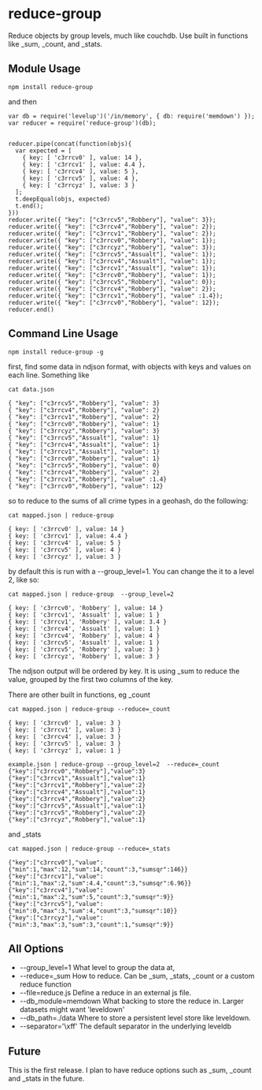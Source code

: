 reduce-group
===================

Reduce objects by group levels, much like couchdb. Use built in functions like _sum, _count, and _stats.


Module Usage
------------

    npm install reduce-group

and then

    var db = require('levelup')('/in/memory', { db: require('memdown') });
    var reducer = require('reduce-group')(db);


    reducer.pipe(concat(function(objs){
      var expected = [
        { key: [ 'c3rrcv0' ], value: 14 },
        { key: [ 'c3rrcv1' ], value: 4.4 },
        { key: [ 'c3rrcv4' ], value: 5 },
        { key: [ 'c3rrcv5' ], value: 4 },
        { key: [ 'c3rrcyz' ], value: 3 }
      ];
      t.deepEqual(objs, expected)
      t.end();
    }))
    reducer.write({ "key": ["c3rrcv5","Robbery"], "value": 3});
    reducer.write({ "key": ["c3rrcv4","Robbery"], "value": 2});
    reducer.write({ "key": ["c3rrcv1","Robbery"], "value": 2});
    reducer.write({ "key": ["c3rrcv0","Robbery"], "value": 1});
    reducer.write({ "key": ["c3rrcyz","Robbery"], "value": 3});
    reducer.write({ "key": ["c3rrcv5","Assualt"], "value": 1});
    reducer.write({ "key": ["c3rrcv4","Assualt"], "value": 1});
    reducer.write({ "key": ["c3rrcv1","Assualt"], "value": 1});
    reducer.write({ "key": ["c3rrcv0","Robbery"], "value": 1});
    reducer.write({ "key": ["c3rrcv5","Robbery"], "value": 0});
    reducer.write({ "key": ["c3rrcv4","Robbery"], "value": 2});
    reducer.write({ "key": ["c3rrcv1","Robbery"], "value" :1.4});
    reducer.write({ "key": ["c3rrcv0","Robbery"], "value": 12});
    reducer.end()


Command Line Usage
------------------

    npm install reduce-group -g

first, find some data in ndjson format, with objects with keys and values on each line. Something like


```
cat data.json

{ "key": ["c3rrcv5","Robbery"], "value": 3}
{ "key": ["c3rrcv4","Robbery"], "value": 2}
{ "key": ["c3rrcv1","Robbery"], "value": 2}
{ "key": ["c3rrcv0","Robbery"], "value": 1}
{ "key": ["c3rrcyz","Robbery"], "value": 3}
{ "key": ["c3rrcv5","Assualt"], "value": 1}
{ "key": ["c3rrcv4","Assualt"], "value": 1}
{ "key": ["c3rrcv1","Assualt"], "value": 1}
{ "key": ["c3rrcv0","Robbery"], "value": 1}
{ "key": ["c3rrcv5","Robbery"], "value": 0}
{ "key": ["c3rrcv4","Robbery"], "value": 2}
{ "key": ["c3rrcv1","Robbery"], "value" :1.4}
{ "key": ["c3rrcv0","Robbery"], "value": 12}

```


so to reduce to the sums of all crime types in a geohash, do the following:

```
cat mapped.json | reduce-group

{ key: [ 'c3rrcv0' ], value: 14 }
{ key: [ 'c3rrcv1' ], value: 4.4 }
{ key: [ 'c3rrcv4' ], value: 5 }
{ key: [ 'c3rrcv5' ], value: 4 }
{ key: [ 'c3rrcyz' ], value: 3 }
```

by default this is run with a --group_level=1. You can change the it to a level 2, like so:


```
cat mapped.json | reduce-group  --group_level=2

{ key: [ 'c3rrcv0', 'Robbery' ], value: 14 }
{ key: [ 'c3rrcv1', 'Assualt' ], value: 1 }
{ key: [ 'c3rrcv1', 'Robbery' ], value: 3.4 }
{ key: [ 'c3rrcv4', 'Assualt' ], value: 1 }
{ key: [ 'c3rrcv4', 'Robbery' ], value: 4 }
{ key: [ 'c3rrcv5', 'Assualt' ], value: 1 }
{ key: [ 'c3rrcv5', 'Robbery' ], value: 3 }
{ key: [ 'c3rrcyz', 'Robbery' ], value: 3 }
```

The ndjson output will be ordered by key. It is using _sum to reduce the value, grouped by the first two columns of the key.

There are other built in functions, eg _count

```
cat mapped.json | reduce-group --reduce=_count

{ key: [ 'c3rrcv0' ], value: 3 }
{ key: [ 'c3rrcv1' ], value: 3 }
{ key: [ 'c3rrcv4' ], value: 3 }
{ key: [ 'c3rrcv5' ], value: 3 }
{ key: [ 'c3rrcyz' ], value: 1 }
```

```
example.json | reduce-group --group_level=2  --reduce=_count
{"key":["c3rrcv0","Robbery"],"value":3}
{"key":["c3rrcv1","Assualt"],"value":1}
{"key":["c3rrcv1","Robbery"],"value":2}
{"key":["c3rrcv4","Assualt"],"value":1}
{"key":["c3rrcv4","Robbery"],"value":2}
{"key":["c3rrcv5","Assualt"],"value":1}
{"key":["c3rrcv5","Robbery"],"value":2}
{"key":["c3rrcyz","Robbery"],"value":1}
```


and _stats

```
cat mapped.json | reduce-group --reduce=_stats

{"key":["c3rrcv0"],"value":{"min":1,"max":12,"sum":14,"count":3,"sumsqr":146}}
{"key":["c3rrcv1"],"value":{"min":1,"max":2,"sum":4.4,"count":3,"sumsqr":6.96}}
{"key":["c3rrcv4"],"value":{"min":1,"max":2,"sum":5,"count":3,"sumsqr":9}}
{"key":["c3rrcv5"],"value":{"min":0,"max":3,"sum":4,"count":3,"sumsqr":10}}
{"key":["c3rrcyz"],"value":{"min":3,"max":3,"sum":3,"count":1,"sumsqr":9}}
```




All Options
-----------

 - --group_level=1  What level to group the data at,
 - --reduce=_sum  How to reduce. Can be _sum, _stats, _count or a custom reduce function
 - --file=reduce.js Define a reduce in an external js file.
 - --db_module=memdown What backing to store the reduce in. Larger datasets might want 'leveldown'
 - --db_path=./data Where to store a persistent level store like leveldown.
 - --separator='\xff' The default separator in the underlying leveldb



Future
------

This is the first release. I plan to have reduce options such as _sum, _count and _stats in the future.





